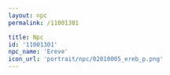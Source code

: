 ```yaml
---
layout: npc
permalink: /11001301

title: Npc
id: '11001301'
npc_name: 'Ereve'
icon_url: 'portrait/npc/02010005_ereb_p.png'
---
```


